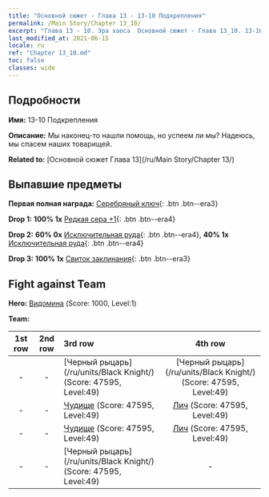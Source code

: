 ```yaml
---
title: "Основной сюжет - Глава 13 - 13-10 Подкрепления"
permalink: /Main Story/Chapter 13_10/
excerpt: "Глава 13 - 10. Эра хаоса  Основной сюжет - Глава 13_10. 13-10 Подкрепления"
last_modified_at: 2021-06-15
locale: ru
ref: "Chapter 13_10.md"
toc: false
classes: wide
---
```


## Подробности

 **Имя:** 13-10 Подкрепления

 **Описание:** Мы наконец-то нашли помощь, но успеем ли мы? Надеюсь, мы спасем наших товарищей.

 **Related to:** [Основной сюжет Глава 13](/ru/Main Story/Chapter 13/)

## Выпавшие предметы

 **Первая полная награда:** [Серебряный ключ](/ItemsRU/con_693/){: .btn .btn--era3}

 **Drop 1:** **100% 1x** [Редкая сера +1](/ItemsRU/mat_43/){: .btn .btn--era4}

 **Drop 2:** **60% 0x** [Исключительная руда](/ItemsRU/mat_33/){: .btn .btn--era4}, **40% 1x** [Исключительная руда](/ItemsRU/mat_33/){: .btn .btn--era4}

 **Drop 3:** **100% 1x** [Свиток заклинания](/ItemsRU/con_694/){: .btn .btn--era3}


## Fight against Team
 **Hero:** [Видомина](/ru/heroes/Vidomina/) (Score: 1000, Level:1)

 **Team:**


  | 1st row | 2nd row | 3rd row | 4th row |
  |:----:|:----:|:----|:----:|
  | - | - | [Черный рыцарь](/ru/units/Black Knight/) (Score: 47595, Level:49)  | [Черный рыцарь](/ru/units/Black Knight/) (Score: 47595, Level:49)  |
  | - | - | [Чудище](/ru/units/Behemoth/) (Score: 47595, Level:49)  | [Лич](/ru/units/Lich/) (Score: 47595, Level:49)  |
  | - | - | [Чудище](/ru/units/Behemoth/) (Score: 47595, Level:49)  | [Лич](/ru/units/Lich/) (Score: 47595, Level:49)  |
  | - | - | [Черный рыцарь](/ru/units/Black Knight/) (Score: 47595, Level:49)  | - |


